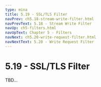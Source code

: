 ```yaml
---
type: mina
title: 5.19 - SSL/TLS Filter
navPrev: ch5.18-stream-write-filter.html
navPrevText: 5.18 - Stream Write Filter
navUp: ch5-filters.html
navUpText: Chapter 5 - Filters
navNext: ch5.20-write-request-filter.html
navNextText: 5.20 - Write Request Filter
---
```


# 5.19 - SSL/TLS Filter

TBD...
